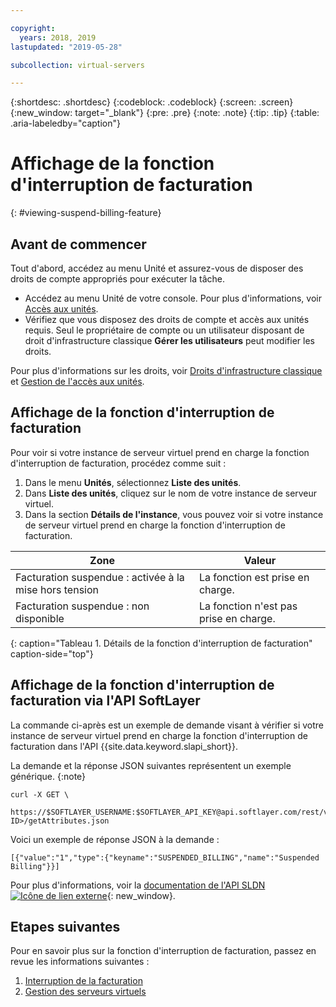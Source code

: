 ```yaml
---

copyright:
  years: 2018, 2019
lastupdated: "2019-05-28"

subcollection: virtual-servers

---
```


{:shortdesc: .shortdesc}
{:codeblock: .codeblock}
{:screen: .screen}
{:new_window: target="_blank"}
{:pre: .pre}
{:note: .note}
{:tip: .tip}
{:table: .aria-labeledby="caption"}

# Affichage de la fonction d'interruption de facturation
{: #viewing-suspend-billing-feature}

## Avant de commencer
Tout d'abord, accédez au menu Unité et assurez-vous de disposer des droits de compte appropriés pour exécuter la tâche. 

* Accédez au menu Unité de votre console. Pour plus d'informations, voir [Accès aux unités](/docs/vsi?topic=virtual-servers-navigating-devices).
* Vérifiez que vous disposez des droits de compte et accès aux unités requis. Seul le propriétaire de compte ou un utilisateur disposant de droit d'infrastructure classique **Gérer les utilisateurs** peut modifier les droits. 

Pour plus d'informations sur les droits, voir [Droits d'infrastructure classique](/docs/iam?topic=iam-infrapermission#infrapermission) et [Gestion de l'accès aux unités](/docs/vsi?topic=virtual-servers-managing-device-access).

## Affichage de la fonction d'interruption de facturation 
Pour voir si votre instance de serveur virtuel prend en charge la fonction d'interruption de facturation, procédez comme suit :

1. Dans le menu **Unités**, sélectionnez **Liste des unités**. 
2. Dans **Liste des unités**, cliquez sur le nom de votre instance de serveur virtuel. 
3. Dans la section **Détails de l'instance**, vous pouvez voir si votre instance de serveur virtuel prend en charge la fonction d'interruption de facturation.  

| Zone                                 | Valeur                     |
| --------------------------------------| ------------------------- |
| Facturation suspendue : activée à la mise hors tension | La fonction est prise en charge.     |
| Facturation suspendue : non disponible          | La fonction n'est pas prise en charge. |
{: caption="Tableau 1. Détails de la fonction d'interruption de facturation" caption-side="top"}

## Affichage de la fonction d'interruption de facturation via l'API SoftLayer

La commande ci-après est un exemple de demande visant à vérifier si votre instance de serveur virtuel prend en charge la fonction d'interruption de facturation dans l'API {{site.data.keyword.slapi_short}}.

La demande et la réponse JSON suivantes représentent un exemple générique.
{:note}

```
curl -X GET \
 https://$SOFTLAYER_USERNAME:$SOFTLAYER_API_KEY@api.softlayer.com/rest/v3/SoftLayer_Virtual_Guest/<VSI ID>/getAttributes.json
```

Voici un exemple de réponse JSON à la demande :

```
[{"value":"1","type":{"keyname":"SUSPENDED_BILLING","name":"Suspended Billing"}}]
```

Pour plus d'informations, voir la [documentation de l'API SLDN![Icône de lien externe](../icons/launch-glyph.svg "Icône de lien externe")](https://softlayer.github.io/reference/services/SoftLayer_Virtual_Guest/getAttributes/){: new_window}.

## Etapes suivantes

Pour en savoir plus sur la fonction d'interruption de facturation, passez en revue les informations suivantes :
1. [Interruption de la facturation ](/docs/vsi?topic=virtual-servers-about-suspend-billing#about-suspend-billing)
2. [Gestion des serveurs virtuels](/docs/vsi?topic=virtual-servers-managing-virtual-servers#managing-virtual-servers)

